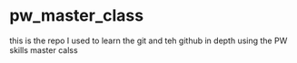 # pw_master_class
this is the repo I used to learn the git and teh github in depth using the PW skills master calss 
